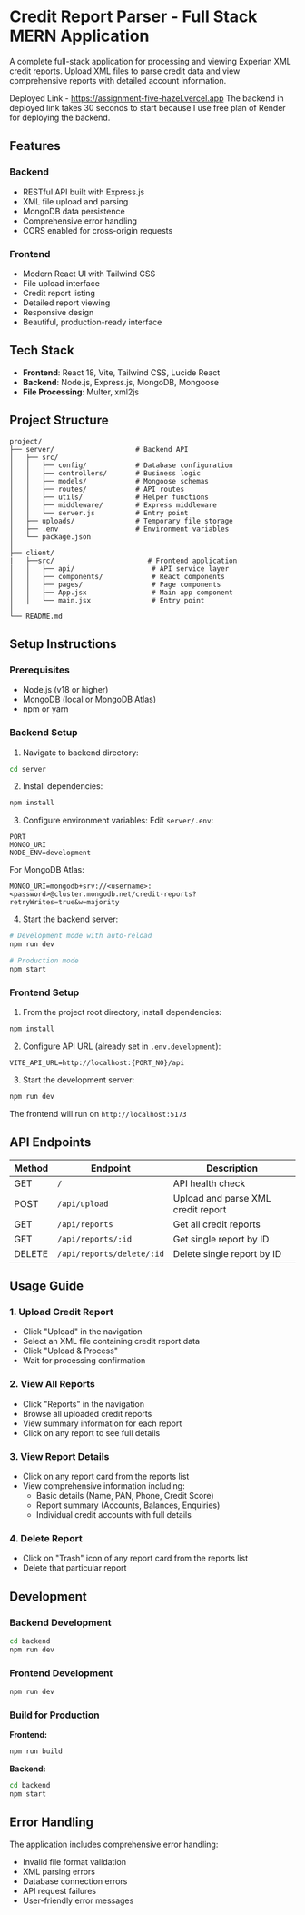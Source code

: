 # Credit Report Parser - Full Stack MERN Application

A complete full-stack application for processing and viewing Experian XML credit reports. Upload XML files to parse credit data and view comprehensive reports with detailed account information.

Deployed Link - https://assignment-five-hazel.vercel.app
The backend in deployed link takes 30 seconds to start because I use free plan of Render for deploying the backend.

## Features

### Backend

- RESTful API built with Express.js
- XML file upload and parsing
- MongoDB data persistence
- Comprehensive error handling
- CORS enabled for cross-origin requests

### Frontend

- Modern React UI with Tailwind CSS
- File upload interface
- Credit report listing
- Detailed report viewing
- Responsive design
- Beautiful, production-ready interface

## Tech Stack

- **Frontend**: React 18, Vite, Tailwind CSS, Lucide React
- **Backend**: Node.js, Express.js, MongoDB, Mongoose
- **File Processing**: Multer, xml2js

## Project Structure

```
project/
├── server/                    # Backend API
│   ├── src/
│   │   ├── config/            # Database configuration
│   │   ├── controllers/       # Business logic
│   │   ├── models/            # Mongoose schemas
│   │   ├── routes/            # API routes
│   │   ├── utils/             # Helper functions
│   │   ├── middleware/        # Express middleware
│   │   └── server.js          # Entry point
│   ├── uploads/               # Temporary file storage
│   ├── .env                   # Environment variables
│   └── package.json
│
├── client/
|   ├──src/                       # Frontend application
│   │   ├── api/                   # API service layer
│   │   ├── components/            # React components
│   │   ├── pages/                 # Page components
│   │   ├── App.jsx                # Main app component
│   │   └── main.jsx               # Entry point
│
└── README.md
```

## Setup Instructions

### Prerequisites

- Node.js (v18 or higher)
- MongoDB (local or MongoDB Atlas)
- npm or yarn

### Backend Setup

1. Navigate to backend directory:

```bash
cd server
```

2. Install dependencies:

```bash
npm install
```

3. Configure environment variables:
   Edit `server/.env`:

```
PORT
MONGO_URI
NODE_ENV=development
```

For MongoDB Atlas:

```
MONGO_URI=mongodb+srv://<username>:<password>@cluster.mongodb.net/credit-reports?retryWrites=true&w=majority
```

4. Start the backend server:

```bash
# Development mode with auto-reload
npm run dev

# Production mode
npm start
```

### Frontend Setup

1. From the project root directory, install dependencies:

```bash
npm install
```

2. Configure API URL (already set in `.env.development`):

```
VITE_API_URL=http://localhost:{PORT_NO}/api
```

3. Start the development server:

```bash
npm run dev
```

The frontend will run on `http://localhost:5173`

## API Endpoints

| Method | Endpoint                  | Description                        |
| ------ | ------------------------- | ---------------------------------- |
| GET    | `/`                       | API health check                   |
| POST   | `/api/upload`             | Upload and parse XML credit report |
| GET    | `/api/reports`            | Get all credit reports             |
| GET    | `/api/reports/:id`        | Get single report by ID            |
| DELETE | `/api/reports/delete/:id` | Delete single report by ID         |

## Usage Guide

### 1. Upload Credit Report

- Click "Upload" in the navigation
- Select an XML file containing credit report data
- Click "Upload & Process"
- Wait for processing confirmation

### 2. View All Reports

- Click "Reports" in the navigation
- Browse all uploaded credit reports
- View summary information for each report
- Click on any report to see full details

### 3. View Report Details

- Click on any report card from the reports list
- View comprehensive information including:
  - Basic details (Name, PAN, Phone, Credit Score)
  - Report summary (Accounts, Balances, Enquiries)
  - Individual credit accounts with full details

### 4. Delete Report

- Click on "Trash" icon of any report card from the reports list
- Delete that particular report

## Development

### Backend Development

```bash
cd backend
npm run dev
```

### Frontend Development

```bash
npm run dev
```

### Build for Production

**Frontend:**

```bash
npm run build
```

**Backend:**

```bash
cd backend
npm start
```

## Error Handling

The application includes comprehensive error handling:

- Invalid file format validation
- XML parsing errors
- Database connection errors
- API request failures
- User-friendly error messages
